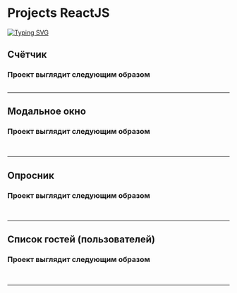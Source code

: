 # Projects ReactJS

[![Typing SVG](https://readme-typing-svg.herokuapp.com?color=%2336BCF7&lines=Projects+ReactJS)](https://github.com/skarb-by/Projects-ReactJS)

## Счётчик

### Проект выглядит следующим образом

<img
  src="https://raw.githubusercontent.com/skarb-by/images/main/help/screenshot/counter.png"
  alt=""
  title=""
  style="display: inline-block; margin: 0 auto; text-align: center;">

<hr/>

## Модальное окно

### Проект выглядит следующим образом

<img
  src="https://raw.githubusercontent.com/skarb-by/images/main/help/screenshot/modal1.png"
  alt=""
  title=""
  style="display: inline-block; margin: 0 auto;">
<img
  src="https://raw.githubusercontent.com/skarb-by/images/main/help/screenshot/modal2.png"
  alt=""
  title=""
  style="display: inline-block; margin: 0 auto;">

<hr/>

## Опросник

### Проект выглядит следующим образом

<img
  src="https://raw.githubusercontent.com/skarb-by/images/main/help/screenshot/quiz1.png"
  alt=""
  title=""
  style="display: inline-block; margin: 0 auto;">
<img
  src="https://raw.githubusercontent.com/skarb-by/images/main/help/screenshot/quiz2.png"
  alt=""
  title=""
  style="display: inline-block; margin: 0 auto;">

  <hr/>

## Список гостей (пользователей)

### Проект выглядит следующим образом

<img
  src="https://raw.githubusercontent.com/skarb-by/images/main/help/screenshot/users1.png"
  alt=""
  title=""
  style="display: inline-block; margin: 0 auto;">
<img
  src="https://raw.githubusercontent.com/skarb-by/images/main/help/screenshot/users2.png"
  alt=""
  title=""
  style="display: inline-block; margin: 0 auto;">
<img
  src="https://raw.githubusercontent.com/skarb-by/images/main/help/screenshot/users3.png"
  alt=""
  title=""
  style="display: inline-block; margin: 0 auto;">

  <hr/>
